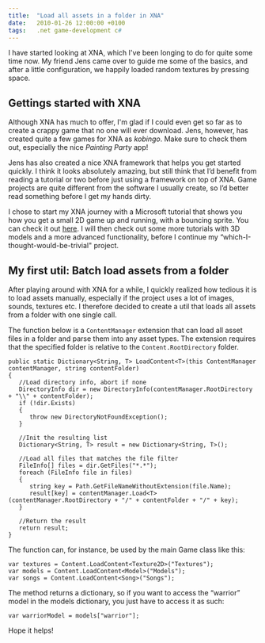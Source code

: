 ```yaml
---
title:	"Load all assets in a folder in XNA"
date:	2010-01-26 12:00:00 +0100
tags: 	.net game-development c#
---
```



I have started looking at XNA, which I've been longing to do for quite some time
now. My friend Jens came over to guide me some of the basics, and after a little
configuration, we happily loaded random textures by pressing space.


## Gettings started with XNA

Although XNA has much to offer, I'm glad if I could even get so far as to create
a crappy game that no one will ever download. Jens, however, has created quite a
few games for XNA as *kobingo*. Make sure to check them out, especially the nice
*Painting Party* app!

Jens has also created a nice XNA framework that helps you get started quickly. I
think it looks absolutely amazing, but still think that I’d benefit from reading
a tutorial or two before just using a framework on top of XNA. Game projects are
quite different from the software I usually create, so I’d better read something
before I get my hands dirty.

I chose to start my XNA journey with a Microsoft tutorial that shows you how you
get a small 2D game up and running, with a bouncing sprite. You can check it out
[here](http://msdn.microsoft.com/en-us/library/bb203893.aspx). I will then check
out some more tutorials with 3D models and a more advanced functionality, before
I continue my “which-I-thought-would-be-trivial" project.


## My first util: Batch load assets from a folder

After playing around with XNA for a while, I quickly realized how tedious it is
to load assets manually, especially if the project uses a lot of images, sounds,
textures etc. I therefore decided to create a util that loads all assets from a
folder with one single call.

The function below is a `ContentManager` extension that can load all asset files
in a folder and parse them into any asset types. The extension requires that the
specified folder is relative to the `Content.RootDirectory` folder.


	public static Dictionary<String, T> LoadContent<T>(this ContentManager contentManager, string contentFolder)
	{
	   //Load directory info, abort if none
	   DirectoryInfo dir = new DirectoryInfo(contentManager.RootDirectory + "\\" + contentFolder);
	   if (!dir.Exists) 
	   {
	      throw new DirectoryNotFoundException();
	   }

	   //Init the resulting list
	   Dictionary<String, T> result = new Dictionary<String, T>();

	   //Load all files that matches the file filter
	   FileInfo[] files = dir.GetFiles("*.*");
	   foreach (FileInfo file in files)
	   {
	      string key = Path.GetFileNameWithoutExtension(file.Name);
	      result[key] = contentManager.Load<T>(contentManager.RootDirectory + "/" + contentFolder + "/" + key);
	   }
	   
	   //Return the result
	   return result;
	}


The function can, for instance, be used by the main Game class like this:

	var textures = Content.LoadContent<Texture2D>("Textures");
	var models = Content.LoadContent<Model>("Models");
	var songs = Content.LoadContent<Song>("Songs");

The method returns a dictionary, so if you want to access the “warrior” model in
the models dictionary, you just have to access it as such:

	var warriorModel = models["warrior"];

Hope it helps!


